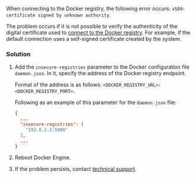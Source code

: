When connecting to the Docker registry, the following error occurs: `x509: certificate signed by unknown authority`.

The problem occurs if it is not possible to verify the authenticity of the digital certificate used to [connect to the Docker registry](/en/kubernetes/k8s/connect/docker-registry). For example, if the default connection uses a self-signed certificate created by the system.

### Solution

1. Add the `insecure-registries` parameter to the Docker configuration file `daemon.json`. In it, specify the address of the Docker registry endpoint.

   Format of the address is as follows: `<DOCKER_REGISTRY_URL>:<DOCKER_REGISTRY_PORT>`.

   Following as an example of this parameter for the `daemon.json` file:

   ```json
   {
     ...
     "insecure-registries": [
       "192.0.2.2:5000"
     ],
     ...
   }
   ```
       
1. Reboot Docker Engine.
1. If the problem persists, contact [technical support](mailto:support@mcs.mail.ru). 